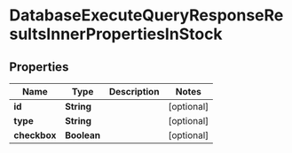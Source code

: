

# DatabaseExecuteQueryResponseResultsInnerPropertiesInStock


## Properties

| Name | Type | Description | Notes |
|------------ | ------------- | ------------- | -------------|
|**id** | **String** |  |  [optional] |
|**type** | **String** |  |  [optional] |
|**checkbox** | **Boolean** |  |  [optional] |



